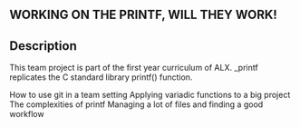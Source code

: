 **WORKING ON THE PRINTF, WILL THEY WORK!**
---

**Description**
---
This team project is part of the first year curriculum of ALX. _printf replicates the C standard library printf() function.<br>


How to use git in a team setting
Applying variadic functions to a big project
The complexities of printf
Managing a lot of files and finding a good workflow
